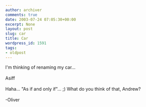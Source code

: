 ```yaml
---
author: archiver
comments: true
date: 2003-07-24 07:05:30+00:00
excerpt: None
layout: post
slug: car
title: Car
wordpress_id: 1591
tags:
- oldpost
---
```


I'm thinking of renaming my car...<br /><br />Asiff<br /><br />Haha... "As if and only if"... ;)  What do you think of that, Andrew?<br /><br />-Oliver